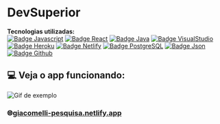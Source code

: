 # DevSuperior

**Tecnologias utilizadas:**   
[![Badge Javascript](https://img.shields.io/badge/JavaScript-323330?style=for-the-badge&logo=javascript&logoColor=F7DF1E)](#)
[![Badge React](https://img.shields.io/badge/React-20232A?style=for-the-badge&logo=react&logoColor=61DAFB)](#)
[![Badge Java](https://img.shields.io/badge/Java-ED8B00?style=for-the-badge&logo=java&logoColor=white)](#)
[![Badge VisualStudio](	https://img.shields.io/badge/Visual_Studio-5C2D91?style=for-the-badge&logo=visual%20studio&logoColor=white)](#)
[![Badge Heroku](https://img.shields.io/badge/Heroku-430098?style=for-the-badge&logo=heroku&logoColor=white)](#)
[![Badge Netlify](https://img.shields.io/badge/Netlify-00C7B7?style=for-the-badge&logo=netlify&logoColor=white)](#)
[![Badge PostgreSQL](	https://img.shields.io/badge/PostgreSQL-316192?style=for-the-badge&logo=postgresql&logoColor=white)](#)
[![Badge Json](https://img.shields.io/badge/json-5E5C5C?style=for-the-badge&logo=json&logoColor=white)](#)
[![Badge Github](https://img.shields.io/badge/GitHub-100000?style=for-the-badge&logo=github&logoColor=white)](#)

## :computer: Veja o app funcionando:    

![Gif de exemplo](https://user-images.githubusercontent.com/41841454/168169371-0391f86c-50cf-4412-9b12-37e44dd8b3b3.gif)   

### 🌐[giacomelli-pesquisa.netlify.app](https://giacomelli-pesquisa.netlify.app)
